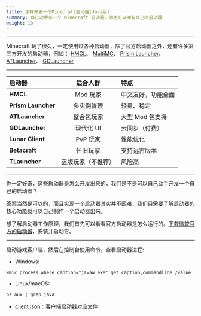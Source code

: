 ```yaml
---
title: 怎样开发一个Minecraft启动器(Java版)
summary: 自已动手写一个 Minecraft 启动器，你也可以拥有自己的启动器
weight: 10
---
```


---

Minecraft 玩了很久，一定使用过各种启动器，除了官方启动器之外，还有许多第三方开发的启动器，例如：
[HMCL](https://hmcl.huangyuhui.net/)、
[MultiMC](https://multimc.org/)、
[Prism Launcher](https://prismlauncher.org/)、
[ATLauncher](https://atlauncher.com/)、
[GDLauncher](https://gdevs.io/)

---
| 启动器 | 适合人群 | 特点 |
|:--------|:--------:|:------|
| **HMCL** | Mod 玩家 | 中文友好，功能全面 |
| **Prism Launcher** | 多实例管理 | 轻量、稳定 |
| **ATLauncher** | 整合包玩家 | 大型 Mod 包支持 |
| **GDLauncher** | 现代化 UI | 云同步（付费） |
| **Lunar Client** | PvP 玩家 | 性能优化 |
| **Betacraft** | 怀旧玩家 | 支持远古版本 |
| **TLauncher** | 盗版玩家（不推荐） | 风险高 |
---

你一定好奇，这些启动器是怎么开发出来的，我们是不是可以自己动手开发一个自己的启动器？

答案当然是可以的，而且实现一个启动器其实并不困难，我们只需要了解启动器的核心功能就可以自己制作一个启动器出来。

想了解启动器工作原理，我们首先可以看看官方启动器是怎么运行的。[下载微软官方的启动器](https://www.minecraft.net/zh-hans/download)，安装并启动它。

---

启动游戏客户端，然后在控制台使用命令，查看启动器进程:

- Windows: 

```
wmic process where caption="javaw.exe" get caption,commandline /value
``` 

- Linux/macOS: 

```
ps aux | grep java
```

- [client.json](https://minecraft.gamepedia.com/Client.json)：客户端启动器对应文件